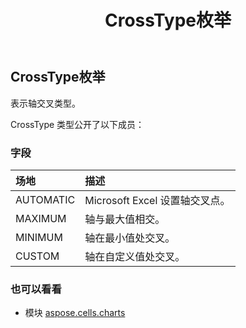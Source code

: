 ﻿---
title: CrossType枚举
second_title: Aspose.Cells for Python via .NET API 参考资料
description:
type: docs
weight: 460
url: /zh/python-net/aspose.cells.charts/crosstype/
is_root: false
---
##  CrossType枚举
表示轴交叉类型。



CrossType 类型公开了以下成员：

### 字段
|场地|描述|
| :- | :- |
| AUTOMATIC | Microsoft Excel 设置轴交叉点。|
| MAXIMUM |轴与最大值相交。|
| MINIMUM |轴在最小值处交叉。|
| CUSTOM |轴在自定义值处交叉。|



### 也可以看看
* 模块 [aspose.cells.charts](..)
